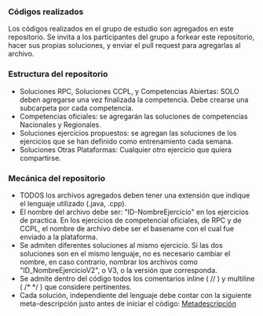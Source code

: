 ### Códigos realizados

Los códigos realizados en el grupo de estudio son agregados en este repositorio. Se invita a los participantes del grupo a forkear este repositorio, hacer sus propias soluciones, y enviar el pull request para agregarlas al archivo.

### Estructura del repositorio

* Soluciones RPC, Soluciones CCPL, y Competencias Abiertas: SOLO deben agregarse una vez finalizada la competencia. Debe crearse una subcarpeta por cada competencia.
* Competencias oficiales: se agregarán las soluciones de competencias Nacionales y Regionales.
* Soluciones ejercicios propuestos: se agregan las soluciones de los ejercicios que se han definido como entrenamiento cada semana. 
* Soluciones Otras Plataformas: Cualquier otro ejercicio que quiera compartirse.

### Mecánica del repositorio
* TODOS los archivos agregados deben tener una extensión que indique el lenguaje utilizado (.java, .cpp).
* El nombre del archivo debe ser: "ID-NombreEjercicio" en los ejercicios de practica. En los ejercicios de competencial oficiales, de RPC y de CCPL, el nombre de archivo debe ser el basename con el cual fue enviado a la plataforma.
* Se admiten diferentes soluciones al mismo ejercicio. Si las dos soluciones son en el mismo lenguaje, no es necesario cambiar el nombre, en caso contrario, nombrar los archivos como "ID_NombreEjercicioV2", o V3, o la versión que corresponda.
* Se admite dentro del código todos los comentarios inline ( // ) y multiline ( /*  */ ) que considere pertinentes.
* Cada solución, independiente del lenguaje debe contar con la siguiente meta-descripción justo antes de iniciar el código: [Metadescripción](https://github.com/ProgramacionCompetitivaUFPS/soluciones/blob/master/firma.java)


